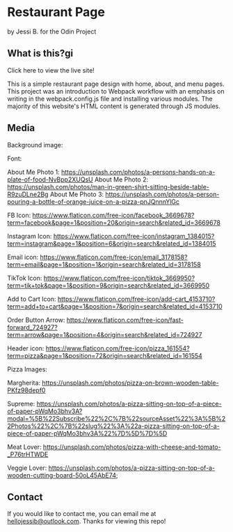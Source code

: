 # Restaurant Page

by Jessi B. for the Odin Project

## What is this?gi

Click here to view the live site! 

This is a simple restaurant page design with home, about, and menu pages. This project was
an introduction to Webpack workflow with an emphasis on writing in the webpack.config.js file
and installing various modules. The majority of this website's HTML content is generated 
through JS modules.

## Media
Background image:

Font:

About Me Photo 1: https://unsplash.com/photos/a-persons-hands-on-a-plate-of-food-NvBpp2XUQsU
About Me Photo 2: https://unsplash.com/photos/man-in-green-shirt-sitting-beside-table-R9zuDLne2Bg
About Me Photo 3: https://unsplash.com/photos/a-person-pouring-a-bottle-of-orange-juice-on-a-pizza-pnJQnnnYlGc

FB Icon: https://www.flaticon.com/free-icon/facebook_3669678?term=facebook&page=1&position=20&origin=search&related_id=3669678

Instagram Icon: https://www.flaticon.com/free-icon/instagram_1384015?term=instagram&page=1&position=6&origin=search&related_id=1384015

Email icon: https://www.flaticon.com/free-icon/email_3178158?term=email&page=1&position=1&origin=search&related_id=3178158

TikTok Icon: https://www.flaticon.com/free-icon/tiktok_3669950?term=tik+tok&page=1&position=9&origin=search&related_id=3669950

Add to Cart Icon: https://www.flaticon.com/free-icon/add-cart_4153710?term=add+to+cart&page=1&position=7&origin=search&related_id=4153710

Order Button Arrow: https://www.flaticon.com/free-icon/fast-forward_724927?term=arrow&page=1&position=4&origin=search&related_id=724927

Header icon: https://www.flaticon.com/free-icon/pizza_161554?term=pizza&page=1&position=72&origin=search&related_id=161554

Pizza Images:

Margherita: https://unsplash.com/photos/pizza-on-brown-wooden-table-PKfz98depf0

Supreme: https://unsplash.com/photos/a-pizza-sitting-on-top-of-a-piece-of-paper-pWqMo3bhv3A?modal=%5B%22Subscribe%22%2C%7B%22sourceAsset%22%3A%5B%22Photos%22%2C%7B%22slug%22%3A%22a-pizza-sitting-on-top-of-a-piece-of-paper-pWqMo3bhv3A%22%7D%5D%7D%5D

Meat Lover: https://unsplash.com/photos/pizza-with-cheese-and-tomato-_P76trHTWDE

Veggie Lover: https://unsplash.com/photos/a-pizza-sitting-on-top-of-a-wooden-cutting-board-50oL45AbE74;

## Contact
If you would like to contact me, you can email me at hellojessib@outlook.com. Thanks for viewing this repo! 
